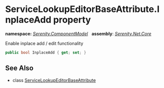 # ServiceLookupEditorBaseAttribute.InplaceAdd property
**namespace:** *[Serenity.ComponentModel](../../README.md#serenity.componentmodel-namespace)*   **assembly**: *[Serenity.Net.Core](../../README.md)*

Enable inplace add / edit functionality

```csharp
public bool InplaceAdd { get; set; }
```

## See Also

* class [ServiceLookupEditorBaseAttribute](../ServiceLookupEditorBaseAttribute.md)